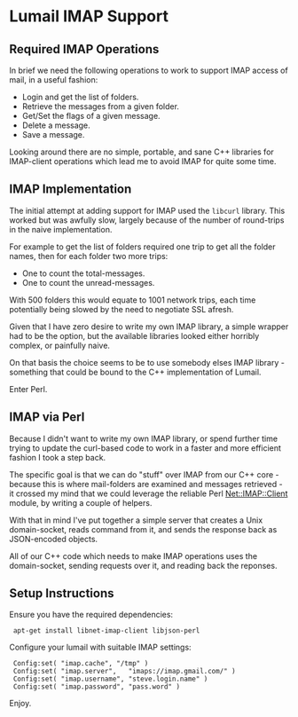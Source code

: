 Lumail IMAP Support
===================


Required IMAP Operations
------------------------

In brief we need the following operations to work to support IMAP
access of mail, in a useful fashion:

* Login and get the list of folders.
* Retrieve the messages from a given folder.
* Get/Set the flags of a given message.
* Delete a message.
* Save a message.

Looking around there are no simple, portable, and sane C++ libraries
for IMAP-client operations which lead me to avoid IMAP for quite some
time.


IMAP Implementation
-------------------

The initial attempt at adding support for IMAP used the `libcurl`
library.  This worked but was awfully slow, largely because of the
number of round-trips in the naive implementation.

For example to get the list of folders required one trip to get all
the folder names, then for each folder two more trips:

* One to count the total-messages.
* One to count the unread-messages.

With 500 folders this would equate to 1001 network trips, each time
potentially being slowed by the need to negotiate SSL afresh.

Given that I have zero desire to write my own IMAP library, a simple
wrapper had to be the option, but the available libraries looked
either horribly complex, or painfully naive.

On that basis the choice seems to be to use somebody elses IMAP
library - something that could be bound to the C++ implementation
of Lumail.

Enter Perl.


IMAP via Perl
-------------

Because I didn't want to write my own IMAP library, or spend further
time trying to update the curl-based code to work in a faster and
more efficient fashion I took a step back.

The specific goal is that we can do "stuff" over IMAP from our C++
core - because this is where mail-folders are examined and messages
retrieved - it crossed my mind that we could leverage the reliable
Perl [Net::IMAP::Client](http://search.cpan.org/perldoc?Net%3A%3AIMAP%3A%3AClient) module, by writing a couple of helpers.

With that in mind I've put together a simple server that creates
a Unix domain-socket, reads command from it, and sends the response
back as JSON-encoded objects.

All of our C++ code which needs to make IMAP operations uses the
domain-socket, sending requests over it, and reading back the reponses.


Setup Instructions
------------------

Ensure you have the required dependencies:

     apt-get install libnet-imap-client libjson-perl

Configure your lumail with suitable IMAP settings:

     Config:set( "imap.cache", "/tmp" )
     Config:set( "imap.server",   "imaps://imap.gmail.com/" )
     Config:set( "imap.username", "steve.login.name" )
     Config:set( "imap.password", "pass.word" )


Enjoy.

